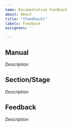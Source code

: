 ```yaml
---
name: Documentation Feedback
about: About
title: "[Feedback]"
labels: Feedback
assignees: ''

---
```


## Manual
_Description_

## Section/Stage
_Description_

## Feedback
_Description_
